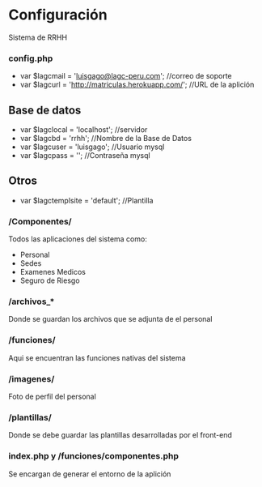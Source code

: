 # Configuración #

Sistema de RRHH

### config.php ###

* var $lagcmail = 'luisgago@lagc-peru.com'; //correo de soporte
* var $lagcurl = 'http://matriculas.herokuapp.com/'; //URL de la aplición

## Base de datos ##
* var $lagclocal = 'localhost'; //servidor
* var $lagcbd = 'rrhh'; //Nombre de la Base de Datos
* var $lagcuser = 'luisgago'; //Usuario mysql
* var $lagcpass = ''; //Contraseña mysql

## Otros ##
* var $lagctemplsite = 'default'; //Plantilla

### /Componentes/ ###
Todos las aplicaciones del sistema como:
* Personal
* Sedes
* Examenes Medicos
* Seguro de Riesgo

### /archivos_* ###
Donde se guardan los archivos que se adjunta de el personal

### /funciones/ ###
Aqui se encuentran las funciones nativas del sistema

### /imagenes/ ###
Foto de perfil del personal

### /plantillas/ ###
Donde se debe guardar las plantillas desarrolladas por el front-end

### index.php y /funciones/componentes.php ###
Se encargan de generar el entorno de la aplición